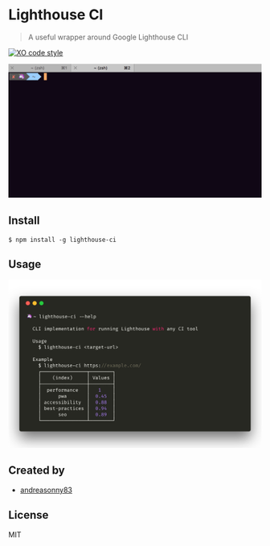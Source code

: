 # Lighthouse CI

> A useful wrapper around Google Lighthouse CLI

[![XO code style](https://img.shields.io/badge/code_style-XO-5ed9c7.svg)](https://github.com/xojs/xo)

<img src="lighthouse-cli.gif" width="700">

## Install

```
$ npm install -g lighthouse-ci
```

## Usage

<img src="screenshot-ui.png" width="800">

## Created by

- [andreasonny83](https://about.me/andreasonny83)

## License

MIT